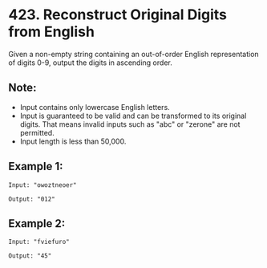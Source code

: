 # 423. Reconstruct Original Digits from English

Given a non-empty string containing an out-of-order English representation of digits 0-9, output the digits in ascending order.

## Note:

* Input contains only lowercase English letters.
* Input is guaranteed to be valid and can be transformed to its original digits. That means invalid inputs such as "abc" or "zerone" are not permitted.
* Input length is less than 50,000.

## Example 1:

```
Input: "owoztneoer"

Output: "012"
```

## Example 2:

```
Input: "fviefuro"

Output: "45"
```